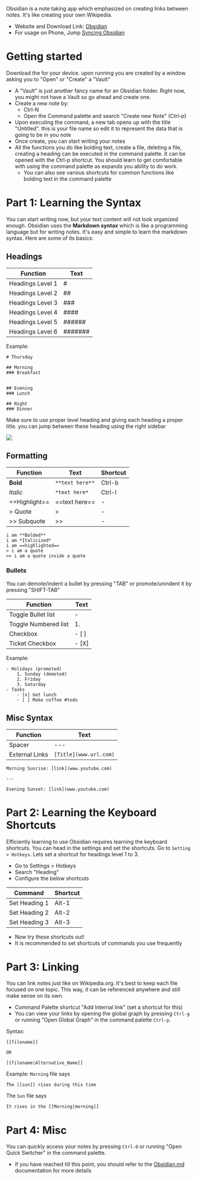 Obsidian is a note taking app which emphasized on creating links between notes. It's like creating your own Wikipedia.

- Website and Download Link: [Obsidian](https://www.obsidian.md)
- For usage on Phone, Jump [Syncing Obsidian](Syncing%20Obsidian.md)

# Getting started
Download the for your device. upon running you are created by a window asking you to "Open" or "Create" a "Vault"

- A "Vault" is just another fancy name for an Obsidian folder. Right now, you might not have a Vault so go ahead and create one.
- Create a new note by:
	- Ctrl-N
	- Open the Command palette and search "Create new Note" (Ctrl-p)
- Upon executing the command, a new tab opens up with the title "Untitled". this is your file name so edit it to represent the data that is going to be in you note
- Once create, you can start writing your notes
- All the functions you do like bolding text, create a file, deleting a file, creating a heading can be executed in the command palette. It can be opened with the Ctrl-p shortcut. You should learn to get comfortable with using the command palette as expands you ability to do work.
	- You can also see various shortcuts for common functions like bolding text in the command palette

# Part 1: Learning the Syntax
You can start writing now, but your text content will not look organized enough. Obsidian uses the **Markdown syntax** which is like a programming language but for writing notes. It's easy and simple to learn the markdown syntax. Here are some of its basics:

## Headings

| Function         | Text    |
| ---------------- | ------- |
| Headings Level 1 | #       |
| Headings Level 2 | ##      |
| Headings Level 3 | ###     |
| Headings Level 4 | ####    |
| Headings Level 5 | ######  |
| Headings Level 6 | ####### |

Example:
```
# Thursday

## Morning
### Breakfast


## Evening
### Lunch

## Night
### Dinner
```
Make sure to use proper level heading and giving each heading a proper title. you can jump between these heading using the right sidebar

![](Obsidian/Obsidian%20Tutorial%20sidebar.png)

## Formatting

| Function | Text            | Shortcut |
| -------- | --------------- | -------- |
| **Bold** | `**text here**` | Ctrl-b   |
| *Italic* | `*text here*`   | Ctrl-I   |
|==Highlight== | ==text here==| - |
| > Quote | > | -|
|>> Subquote | >> | - |

```
i am **Bolded**
i am *Italicized*
i am ==highlighted==
> i am a quote
>> i am a quote inside a quote
```

### Bullets
You can demote/indent a bullet by pressing "TAB" or promote/unindent it by pressing "SHIFT-TAB"

| Function    | Text    |
| --- | --- |
| Toggle Bullet list     | -    |
| Toggle Numbered list | 1. |
| Checkbox | - [ ] |
| Ticket Checkbox | - [X] |

Example:
```
- Holidays (promoted)
	1. Sunday (demoted)
	2. Friday
	3. Saturday
- Tasks
	- [x] Get lunch 
	- [ ] Make coffee #todo
```

## Misc Syntax

| Function    | Text    |
| --- | --- |
| Spacer | ---    |
| External Links | `[Title](www.url.com)`|

```
Morning Sunrise: [link](www.youtube.com)

---

Evening Sunset: [link](www.youtube.com)
```


# Part 2: Learning the Keyboard Shortcuts
Efficiently learning to use Obsidian requires learning the keyboard shortcuts. You can head in the settings and set the shortcuts. Go to `Setting > Hotkeys`. Lets set a shortcut for headings level 1 to 3.

- Go to Settings > Hotkeys
- Search "Heading"
- Configure the below shortcuts

| Command       | Shortcut |
| ------------- | -------- |
| Set Heading 1 | Alt-1    |
| Set Heading 2 | Alt-2    |
| Set Heading 3 | Alt-3    |

- Now try these shortcuts out!
- It is recommended to set shortcuts of commands you use frequently

# Part 3: Linking
You can link notes just like on Wikipedia.org. It's best to keep each file focused on one topic. This way, it can be referenced anywhere and still make sense on its own. 

- Command Palette shortcut "Add Internal link" (set a shortcut for this)
- You can view your links by opening the global graph by pressing `Ctrl-g` or running "Open Global Graph" in the command palette `Ctrl-p`.

Syntax: 
```
[[filename]]

OR

[[filename|Alternative_Name]]
```

Example: `Morning` file says
```
The [[sun]] rises during this time
```

The `Sun` file says
```
It rises in the [[Morning|morning]]
```

# Part 4: Misc
You can quickly access your notes by pressing `Ctrl-O` or running "Open Quick Switcher" in the command palette.

- if you have reached till this point, you should refer to the [Obsidian.md](https://help.obsidian.md/) documentation for more details
